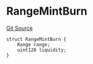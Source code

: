 # RangeMintBurn
[Git Source](https://github.com/ArrakisFinance/arrakis-modular/blob/4485c572ded3a830c181fa38ceaac13efe8eb7f1/src/structs/SUniswapV4.sol)


```solidity
struct RangeMintBurn {
    Range range;
    uint128 liquidity;
}
```

